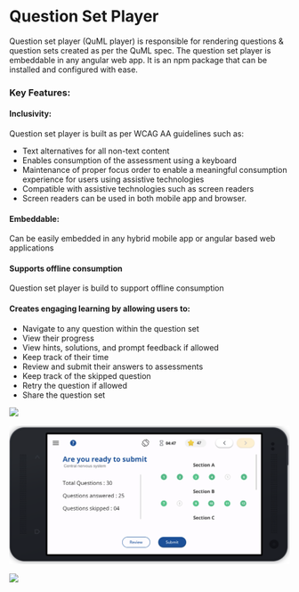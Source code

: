 # Question Set Player

Question set player (QuML player) is responsible for rendering questions & question sets created as per the QuML spec. The question set player is embeddable in any angular web app. It is an npm package that can be installed and configured with ease.&#x20;

### Key Features:

#### **Inclusivity:**

Question set player is built as per WCAG AA guidelines such as:

* Text alternatives for all non-text content
* Enables consumption of the assessment using a keyboard
* Maintenance of proper focus order to enable a meaningful consumption experience for users using assistive technologies
* Compatible with assistive technologies such as screen readers
* Screen readers can be used in both mobile app and browser.

#### **Embeddable:**

Can be easily embedded in any hybrid mobile app or angular based web applications

#### **Supports offline consumption**

Question set player is build to support offline consumption

#### **Creates engaging learning by allowing users to:**&#x20;

* Navigate to any question within the question set&#x20;
* View their progress
* View hints, solutions, and prompt feedback if allowed
* Keep track of their time
* Review and submit their answers to assessments
* Keep track of the skipped question
* Retry the question if allowed
* Share the question set

![](https://lh5.googleusercontent.com/THbamHiOn9Gi8eDwCZeSHJrbX3GOSsNFcDry0J74HJvVmSADN8amjPKukiDFy1RE6\_G6UH6kPRl7MrrDdyRJhXrVhZ1DOwYeE59cJe9jo554QANSSXUc63uj6PFsBRl6n7fCHaXwFR0)

![](<../../../.gitbook/assets/Screen Shot 2022-03-21 at 1.32.23 PM.png>)

![](https://lh5.googleusercontent.com/zSTG6dcYlL8WFZhkg2aezFHXQw38cug2RGPUHqZJIP1f5NBC8BL7nnx7xN0D\_j2ZnBXBWD1pU4lQBqxS3VvCVhRKb6TBuOVkvF5fS\_RZcHM10NhtpEo8RjgYZatpvQ11Wz1zH3Xe2zg)
